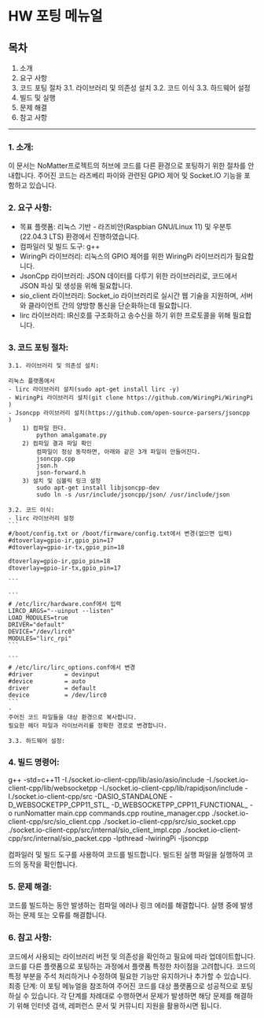 # HW 포팅 메뉴얼

## 목차
1. 소개
2. 요구 사항
3. 코드 포팅 절차
    3.1. 라이브러리 및 의존성 설치
    3.2. 코드 이식
    3.3. 하드웨어 설정
4. 빌드 및 실행
5. 문제 해결
6. 참고 사항

<hr/>

### 1. 소개:
이 문서는 NoMatter프로젝트의 허브에 코드를 다른 환경으로 포팅하기 위한 절차를 안내합니다. 주어진 코드는 라즈베리 파이와 관련된 GPIO 제어 및 Socket.IO 기능을 포함하고 있습니다.

### 2. 요구 사항:

- 목표 플랫폼: 리눅스 기반 - 라즈비안(Raspbian GNU/Linux 11) 및 우분투(22.04.3 LTS) 환경에서 진행하였습니다.
- 컴파일러 및 빌드 도구: g++
- WiringPi 라이브러리: 리눅스의 GPIO 제어를 위한 WiringPi 라이브러리가 필요합니다.
- JsonCpp 라이브러리:  JSON 데이터를 다루기 위한 라이브러리로, 코드에서 JSON 파싱 및 생성을 위해 필요합니다.
- sio_client 라이브러리: Socket_io 라이브러리로 실시간 웹 기술을 지원하며, 서버와 클라이언트 간의 양방향 통신을 단순화하는데 필요합니다.
- lirc 라이브러리: IR신호를 구조화하고 송수신을 하기 위한 프로토콜을 위해 필요합니다.

### 3. 코드 포팅 절차:

    3.1. 라이브러리 및 의존성 설치:

    리눅스 플랫폼에서 
    - lirc 라이브러리 설치(sudo apt-get install lirc -y)
    - WiringPi 라이브러리 설치(git clone https://github.com/WiringPi/WiringPi )
    - Jsoncpp 라이브러리 설치(https://github.com/open-source-parsers/jsoncpp )
        1) 컴파일 한다. 
            python amalgamate.py
        2) 컴파일 결과 파일 확인
            컴파일이 정상 동작하면, 아래와 같은 3개 파일이 만들어진다.
            jsoncpp.cpp
            json.h
            json-forward.h
        3) 설치 및 심볼릭 링크 설정
            sudo apt-get install libjsoncpp-dev
            sudo ln -s /usr/include/jsoncpp/json/ /usr/include/json

    3.2. 코드 이식:
    - lirc 라이브러리 설정
    ```
    #/boot/config.txt or /boot/firmware/config.txt에서 변경(없으면 입력)
    #dtoverlay=gpio-ir,gpio_pin=17
    #dtoverlay=gpio-ir-tx,gpio_pin=18

    dtoverlay=gpio-ir,gpio_pin=18
    dtoverlay=gpio-ir-tx,gpio_pin=17

    ```

    ```
    # /etc/lirc/hardware.conf에서 입력
    LIRCD_ARGS="--uinput --listen"
    LOAD_MODULES=true
    DRIVER="default"
    DEVICE="/dev/lirc0"
    MODULES="lirc_rpi"
    ```

    ```
    # /etc/lirc/lirc_options.conf에서 변경
    #driver         = devinput
    #device         = auto
    driver          = default
    device          = /dev/lirc0
    ```
    - 
    주어진 코드 파일들을 대상 환경으로 복사합니다.
    필요한 헤더 파일과 라이브러리를 정확한 경로로 변경합니다.

    3.3. 하드웨어 설정:

    


### 4. 빌드 명령어:
g++ -std=c++11 -I./socket.io-client-cpp/lib/asio/asio/include -I./socket.io-client-cpp/lib/websocketpp -I./socket.io-client-cpp/lib/rapidjson/include -I./socket.io-client-cpp/src -DASIO_STANDALONE -D_WEBSOCKETPP_CPP11_STL_ -D_WEBSOCKETPP_CPP11_FUNCTIONAL_ -o runNomatter main.cpp commands.cpp routine_manager.cpp ./socket.io-client-cpp/src/sio_client.cpp ./socket.io-client-cpp/src/sio_socket.cpp ./socket.io-client-cpp/src/internal/sio_client_impl.cpp ./socket.io-client-cpp/src/internal/sio_packet.cpp -lpthread -lwiringPi -ljsoncpp


컴파일러 및 빌드 도구를 사용하여 코드를 빌드합니다.
빌드된 실행 파일을 실행하여 코드의 동작을 확인합니다.
### 5. 문제 해결:

코드를 빌드하는 동안 발생하는 컴파일 에러나 링크 에러를 해결합니다.
실행 중에 발생하는 문제 또는 오류를 해결합니다.
### 6. 참고 사항:

코드에서 사용되는 라이브러리 버전 및 의존성을 확인하고 필요에 따라 업데이트합니다.
코드를 다른 플랫폼으로 포팅하는 과정에서 플랫폼 특정한 차이점을 고려합니다.
코드의 특정 부분을 주석 처리하거나 수정하여 필요한 기능만 유지하거나 추가할 수 있습니다.
최종 단계:
이 포팅 메뉴얼을 참조하여 주어진 코드를 대상 플랫폼으로 성공적으로 포팅하실 수 있습니다. 각 단계를 차례대로 수행하면서 문제가 발생하면 해당 문제를 해결하기 위해 인터넷 검색, 레퍼런스 문서 및 커뮤니티 지원을 활용하시면 됩니다.